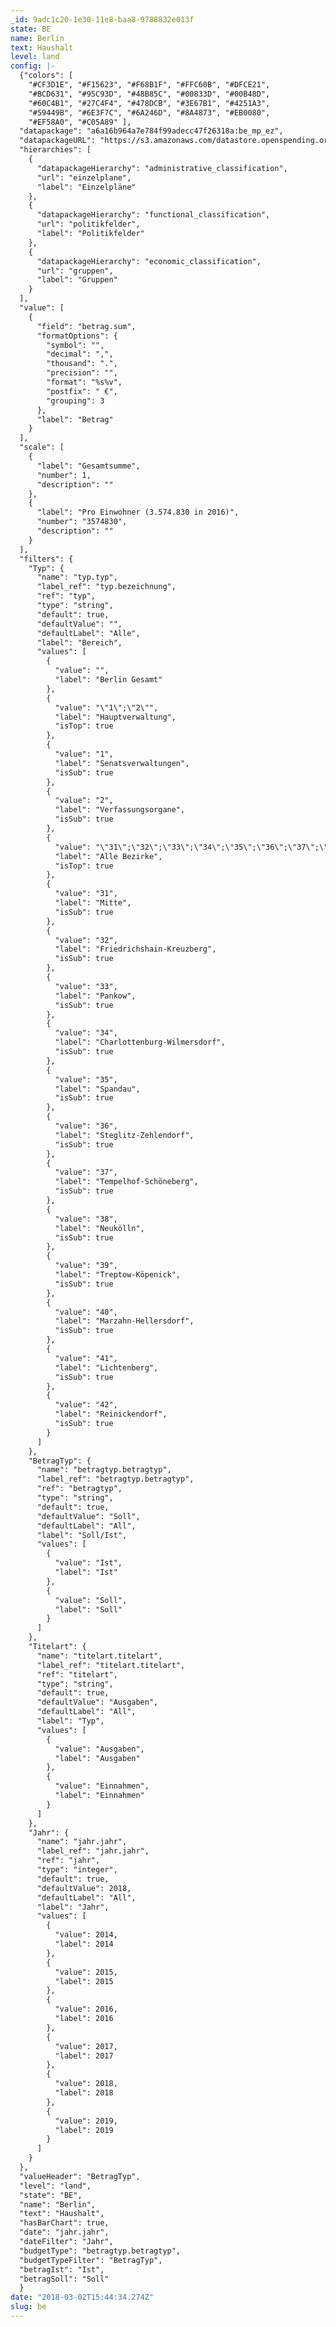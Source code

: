 ```yaml
---
_id: 9adc1c20-1e30-11e8-baa8-9788832e013f
state: BE
name: Berlin
text: Haushalt
level: land
config: |-
  {"colors": [
    "#CF3D1E", "#F15623", "#F68B1F", "#FFC60B", "#DFCE21",
    "#BCD631", "#95C93D", "#48B85C", "#00833D", "#00B48D",
    "#60C4B1", "#27C4F4", "#478DCB", "#3E67B1", "#4251A3",
    "#59449B", "#6E3F7C", "#6A246D", "#8A4873", "#EB0080",
    "#EF58A0", "#C05A89" ],
  "datapackage": "a6a16b964a7e784f99adecc47f26318a:be_mp_ez",
  "datapackageURL": "https://s3.amazonaws.com/datastore.openspending.org/a6a16b964a7e784f99adecc47f26318a/be_mp_ez/final/datapackage.json",
  "hierarchies": [
    {
      "datapackageHierarchy": "administrative_classification",
      "url": "einzelplane",
      "label": "Einzelpläne"
    },
    {
      "datapackageHierarchy": "functional_classification",
      "url": "politikfelder",
      "label": "Politikfelder"
    },
    {
      "datapackageHierarchy": "economic_classification",
      "url": "gruppen",
      "label": "Gruppen"
    }
  ],
  "value": [
    {
      "field": "betrag.sum",
      "formatOptions": {
        "symbol": "",
        "decimal": ",",
        "thousand": ".",
        "precision": "",
        "format": "%s%v",
        "postfix": " €",
        "grouping": 3
      },
      "label": "Betrag"
    }
  ],
  "scale": [
    {
      "label": "Gesamtsumme",
      "number": 1,
      "description": ""
    },
    {
      "label": "Pro Einwohner (3.574.830 in 2016)",
      "number": "3574830",
      "description": ""
    }
  ],
  "filters": {
    "Typ": {
      "name": "typ.typ",
      "label_ref": "typ.bezeichnung",
      "ref": "typ",
      "type": "string",
      "default": true,
      "defaultValue": "",
      "defaultLabel": "Alle",
      "label": "Bereich",
      "values": [
        {
          "value": "",
          "label": "Berlin Gesamt"
        },
        {
          "value": "\"1\";\"2\"",
          "label": "Hauptverwaltung",
          "isTop": true
        },
        {
          "value": "1",
          "label": "Senatsverwaltungen",
          "isSub": true
        },
        {
          "value": "2",
          "label": "Verfassungsorgane",
          "isSub": true
        },
        {
          "value": "\"31\";\"32\";\"33\";\"34\";\"35\";\"36\";\"37\";\"38\";\"39\";\"40\";\"41\";\"42\"",
          "label": "Alle Bezirke",
          "isTop": true
        },
        {
          "value": "31",
          "label": "Mitte",
          "isSub": true
        },
        {
          "value": "32",
          "label": "Friedrichshain-Kreuzberg",
          "isSub": true
        },
        {
          "value": "33",
          "label": "Pankow",
          "isSub": true
        },
        {
          "value": "34",
          "label": "Charlottenburg-Wilmersdorf",
          "isSub": true
        },
        {
          "value": "35",
          "label": "Spandau",
          "isSub": true
        },
        {
          "value": "36",
          "label": "Steglitz-Zehlendorf",
          "isSub": true
        },
        {
          "value": "37",
          "label": "Tempelhof-Schöneberg",
          "isSub": true
        },
        {
          "value": "38",
          "label": "Neukölln",
          "isSub": true
        },
        {
          "value": "39",
          "label": "Treptow-Köpenick",
          "isSub": true
        },
        {
          "value": "40",
          "label": "Marzahn-Hellersdorf",
          "isSub": true
        },
        {
          "value": "41",
          "label": "Lichtenberg",
          "isSub": true
        },
        {
          "value": "42",
          "label": "Reinickendorf",
          "isSub": true
        }
      ]
    },
    "BetragTyp": {
      "name": "betragtyp.betragtyp",
      "label_ref": "betragtyp.betragtyp",
      "ref": "betragtyp",
      "type": "string",
      "default": true,
      "defaultValue": "Soll",
      "defaultLabel": "All",
      "label": "Soll/Ist",
      "values": [
        {
          "value": "Ist",
          "label": "Ist"
        },
        {
          "value": "Soll",
          "label": "Soll"
        }
      ]
    },
    "Titelart": {
      "name": "titelart.titelart",
      "label_ref": "titelart.titelart",
      "ref": "titelart",
      "type": "string",
      "default": true,
      "defaultValue": "Ausgaben",
      "defaultLabel": "All",
      "label": "Typ",
      "values": [
        {
          "value": "Ausgaben",
          "label": "Ausgaben"
        },
        {
          "value": "Einnahmen",
          "label": "Einnahmen"
        }
      ]
    },
    "Jahr": {
      "name": "jahr.jahr",
      "label_ref": "jahr.jahr",
      "ref": "jahr",
      "type": "integer",
      "default": true,
      "defaultValue": 2018,
      "defaultLabel": "All",
      "label": "Jahr",
      "values": [
        {
          "value": 2014,
          "label": 2014
        },
        {
          "value": 2015,
          "label": 2015
        },
        {
          "value": 2016,
          "label": 2016
        },
        {
          "value": 2017,
          "label": 2017
        },
        {
          "value": 2018,
          "label": 2018
        },
        {
          "value": 2019,
          "label": 2019
        }
      ]
    }
  },
  "valueHeader": "BetragTyp",
  "level": "land",
  "state": "BE",
  "name": "Berlin",
  "text": "Haushalt",
  "hasBarChart": true,
  "date": "jahr.jahr",
  "dateFilter": "Jahr",
  "budgetType": "betragtyp.betragtyp",
  "budgetTypeFilter": "BetragTyp",
  "betragIst": "Ist",
  "betragSoll": "Soll"
  }
date: "2018-03-02T15:44:34.274Z"
slug: be
---
```

